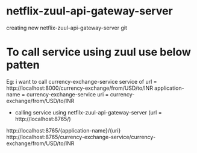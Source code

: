 # netflix-zuul-api-gateway-server
creating new netflix-zuul-api-gateway-server git

# To call service using zuul use below patten
Eg: i want to call currency-exchange-service service of url = http://localhost:8000/currency-exchange/from/USD/to/INR
application-name = currency-exchange-service
uri = currency-exchange/from/USD/to/INR

- calling service using netfilx-zuul-api-gateway-server (url = http://localhost:8765/)

http://localhost:8765/{application-name}/{uri}
http://localhost:8765/currency-exchange-service/currency-exchange/from/USD/to/INR
